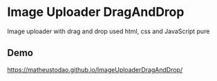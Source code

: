 # Image Uploader DragAndDrop
Image uploader with drag and drop used html, css and JavaScript pure

## Demo
https://matheustodao.github.io/ImageUploaderDragAndDrop/
